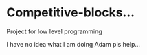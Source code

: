 # Competitive-blocks...
Project for low level programming

I have no idea what I am doing Adam pls help...
